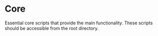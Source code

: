 # Core

Essential core scripts that provide the main functionality. These scripts should be accessible from the root directory.

